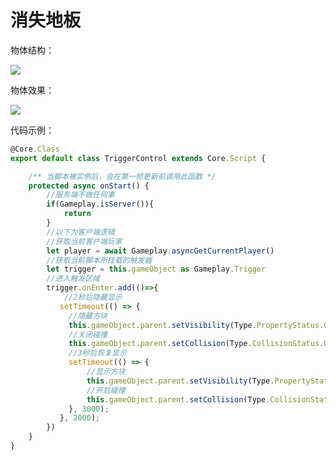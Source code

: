 # 消失地板

物体结构：

![](https://wstatic-a1.233leyuan.com/productdocs/static/boxcn4ZLJ2Ct6asVaHwaNrJPfPf.png)

物体效果：

![](https://wstatic-a1.233leyuan.com/productdocs/static/boxcnZtUj6kbqmT1k4Xks3Sl9Eb.gif)

代码示例：

```ts
@Core.Class
export default class TriggerControl extends Core.Script {

    /** 当脚本被实例后，会在第一帧更新前调用此函数 */
    protected async onStart() {
        //服务端不做任何事
        if(Gameplay.isServer()){
            return
        }
        //以下为客户端逻辑
        //获取当前客户端玩家
        let player = await Gameplay.asyncGetCurrentPlayer()
        //获取当前脚本所挂载的触发器
        let trigger = this.gameObject as Gameplay.Trigger
        //进入触发区域
        trigger.onEnter.add(()=>{
            //2秒后隐藏显示
           setTimeout(() => {
             //隐藏方块
             this.gameObject.parent.setVisibility(Type.PropertyStatus.Off)
             //关闭碰撞
             this.gameObject.parent.setCollision(Type.CollisionStatus.Off)
             //3秒后恢复显示
             setTimeout(() => {
                 //显示方块
                 this.gameObject.parent.setVisibility(Type.PropertyStatus.On)
                 //开启碰撞
                 this.gameObject.parent.setCollision(Type.CollisionStatus.On)
             }, 3000);
           }, 2000);
        })
    }
}
```
